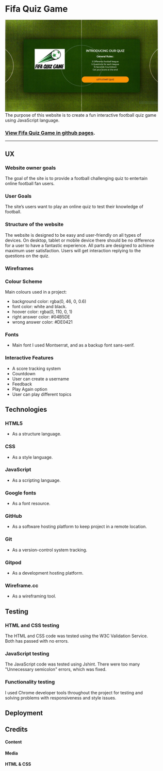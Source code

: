 # Fifa Quiz Game
 ![](/assets/images/fifa-quiz-site.jpg)
 The purpose of this website is to create a fun interactive football quiz game using JavaScript language.

### [View Fifa Quiz Game in github pages](https://arthurvguide.github.io/fifa-quiz-game/).
---
## UX

### Website owner goals 
 The goal of the site is to provide a football challenging quiz to entertain online football fan users.

### User Goals
 The site’s users want to play an online quiz to test their knowledge of football.

### Structure of the website
 The website is designed to be easy and user-friendly on all types of devices. On desktop, tablet or mobile device there should be no difference for a user to have a fantastic experience. All parts are designed to achieve maximum user satisfaction. Users will get interaction replying to the questions on the quiz.

### Wireframes
 

### Colour Scheme
 Main colours used in a project:
* background color: rgba(0, 46, 0, 0.6)
* font color: white and black.
* hoover color: rgba(0, 110, 0, 1)
* right answer color: #04B5DE
* wrong answer color: #DE0421

### Fonts 

* Main font I used Montserrat, and as a backup font sans-serif.

### Interactive Features
 * A score tracking system
 * Countdown 
 * User can create a username
 * Feedback
 * Play Again option
 * User can play different topics


## Technologies
 ### HTML5
  * As a structure language.

 ### CSS
  * As a style language.

 ### JavaScript
  * As a scripting language.

 ### Google fonts
  * As a font resource.

 ### GitHub
  * As a software hosting platform to keep project in a remote location.

 ### Git
  * As a version-control system tracking.

 ### Gitpod
  * As a development hosting platform.

 ### Wireframe.cc
  * As a wireframing tool.


## Testing

### HTML and CSS testing
 The HTML and CSS code was tested using the W3C Validation Service. Both has passed with no errors.

### JavaScript testing 
 The JavaScript code was tested using Jshint. There were too many "Unnecessary semicolon" errors, which was fixed.

### Functionality testing 
 I used Chrome developer tools throughout the project for testing and solving problems with responsiveness and style issues.


## Deployment 


## Credits 

#### Content


#### Media


#### HTML & CSS
 
